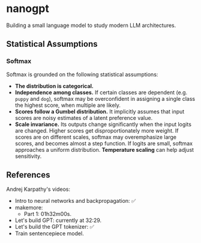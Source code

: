 # nanogpt

Building a small language model to study modern LLM architectures.

## Statistical Assumptions

### Softmax

Softmax is grounded on the following statistical assumptions:

- **The distribution is categorical.**
- **Independence among classes.** If certain classes are dependent (e.g. `puppy` and `dog`), softmax may be overconfident in assigning a single class the highest score, when multiple are likely.
- **Scores follow a Gumbel distribution.** It implicitly assumes that input scores are noisy estimates of a latent preference value.
- **Scale invariance.** Its outputs change significantly when the input logits are changed. Higher scores get disproportionately more weight. If scores are on different scales, softmax may overemphasize large scores, and becomes almost a step function. If logits are small, softmax approaches a uniform distribution. **Temperature scaling** can help adjust sensitivity.

## References

Andrej Karpathy's videos:

- Intro to neural networks and backpropagation: ✅
- makemore:
  - Part 1: 01h32m00s.
- Let's build GPT: currently at 32:29.
- Let's build the GPT tokenizer: ✅
- Train sentencepiece model.
